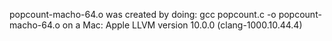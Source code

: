 popcount-macho-64.o was created by doing:
gcc popcount.c -o popcount-macho-64.o
on a Mac:
Apple LLVM version 10.0.0 (clang-1000.10.44.4)
